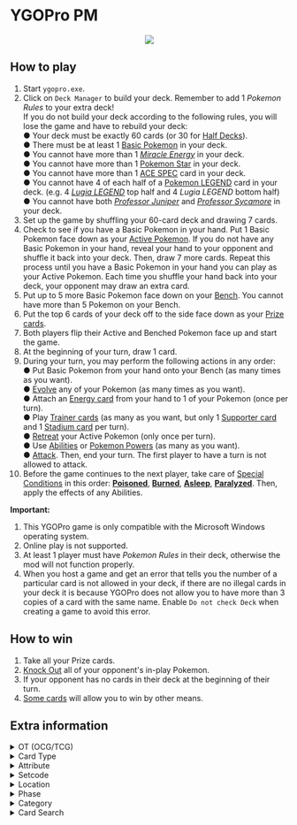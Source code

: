 # YGOPro PM

<p align="center">
	<img src="https://user-images.githubusercontent.com/18324297/82119156-91700d00-977c-11ea-86b2-e2edacaf136a.png">
</p>

## How to play
1. Start `ygopro.exe`.
2. Click on `Deck Manager` to build your deck. Remember to add 1 _Pokemon Rules_ to your extra deck!<br>
If you do not build your deck according to the following rules, you will lose the game and have to rebuild your deck:<br>
● Your deck must be exactly 60 cards (or 30 for [Half Decks](https://bulbapedia.bulbagarden.net/wiki/Half_Deck_(TCG))).<br>
● There must be at least 1 [Basic Pokemon](https://bulbapedia.bulbagarden.net/wiki/Basic_Pok%C3%A9mon_(TCG)) in your deck.<br>
● You cannot have more than 1 _[Miracle Energy](https://bulbapedia.bulbagarden.net/wiki/Miracle_Energy_(Neo_Destiny_16))_ in your deck.<br>
● You cannot have more than 1 [Pokemon Star](https://bulbapedia.bulbagarden.net/wiki/Pok%C3%A9mon_%E2%98%86_(TCG)) in your deck.<br>
● You cannot have more than 1 [ACE SPEC](https://bulbapedia.bulbagarden.net/wiki/Ace_Spec_card_(TCG)) card in your deck.<br>
● You cannot have 4 of each half of a [Pokemon LEGEND](https://bulbapedia.bulbagarden.net/wiki/Pok%C3%A9mon_LEGEND_(TCG)) card in your deck. (e.g. 4 _[Lugia LEGEND](https://bulbapedia.bulbagarden.net/wiki/Lugia_LEGEND_(HeartGold_%26_SoulSilver_113))_ top half and 4 _Lugia LEGEND_ bottom half)<br>
● You cannot have both _[Professor Juniper](https://bulbapedia.bulbagarden.net/wiki/Professor_Juniper_(Black_%26_White_101))_ and _[Professor Sycamore](https://bulbapedia.bulbagarden.net/wiki/Professor_Sycamore_(XY_122))_ in your deck.
3. Set up the game by shuffling your 60-card deck and drawing 7 cards.
4. Check to see if you have a Basic Pokemon in your hand. Put 1 Basic Pokemon face down as your [Active Pokemon](https://bulbapedia.bulbagarden.net/wiki/Appendix:Glossary_(TCG)#Active_Pok.C3.A9mon). If you do not have any Basic Pokemon in your hand, reveal your hand to your opponent and shuffle it back into your deck. Then, draw 7 more cards. Repeat this process until you have a Basic Pokemon in your hand you can play as your Active Pokemon. Each time you shuffle your hand back into your deck, your opponent may draw an extra card.
5. Put up to 5 more Basic Pokemon face down on your [Bench](https://bulbapedia.bulbagarden.net/wiki/Appendix:Glossary_(TCG)#Bench). You cannot have more than 5 Pokemon on your Bench.
6. Put the top 6 cards of your deck off to the side face down as your [Prize cards](https://bulbapedia.bulbagarden.net/wiki/Appendix:Glossary_(TCG)#Prize_Card).
7. Both players flip their Active and Benched Pokemon face up and start the game.
8. At the beginning of your turn, draw 1 card.
9. During your turn, you may perform the following actions in any order:<br>
● Put Basic Pokemon from your hand onto your Bench (as many times as you want).<br>
● [Evolve](https://bulbapedia.bulbagarden.net/wiki/Evolution#In_the_TCG) any of your Pokemon (as many times as you want).<br>
● Attach an [Energy card](https://bulbapedia.bulbagarden.net/wiki/Energy_card_(TCG)) from your hand to 1 of your Pokemon (once per turn).<br>
● Play [Trainer cards](https://bulbapedia.bulbagarden.net/wiki/Trainer_card_(TCG)) (as many as you want, but only 1 [Supporter card](https://bulbapedia.bulbagarden.net/wiki/Supporter_card_(TCG)) and 1 [Stadium card](https://bulbapedia.bulbagarden.net/wiki/Stadium_card_(TCG)) per turn).<br>
● [Retreat](https://bulbapedia.bulbagarden.net/wiki/Retreat_cost) your Active Pokemon (only once per turn).<br>
● Use [Abilities](https://bulbapedia.bulbagarden.net/wiki/Appendix:Glossary_(TCG)#Ability) or [Pokemon Powers](https://bulbapedia.bulbagarden.net/wiki/Appendix:Glossary_(TCG)#Pok.C3.A9mon_Power) (as many as you want).<br>
● [Attack](https://bulbapedia.bulbagarden.net/wiki/Attack_(TCG)). Then, end your turn. The first player to have a turn is not allowed to attack.
10. Before the game continues to the next player, take care of [Special Conditions](https://bulbapedia.bulbagarden.net/wiki/Special_Conditions_(TCG)) in this order: **[Poisoned](https://bulbapedia.bulbagarden.net/wiki/Special_Conditions_(TCG)#Poisoned)**, **[Burned](https://bulbapedia.bulbagarden.net/wiki/Special_Conditions_(TCG)#Burned)**, **[Asleep](https://bulbapedia.bulbagarden.net/wiki/Special_Conditions_(TCG)#Asleep)**, **[Paralyzed](https://bulbapedia.bulbagarden.net/wiki/Special_Conditions_(TCG)#Paralyzed)**. Then, apply the effects of any Abilities.

**Important:**
1. This YGOPro game is only compatible with the Microsoft Windows operating system.
2. Online play is not supported.
3. At least 1 player must have _Pokemon Rules_ in their deck, otherwise the mod will not function properly.
4. When you host a game and get an error that tells you the number of a particular card is not allowed in your deck, if there are no illegal cards in your deck it is because YGOPro does not allow you to have more than 3 copies of a card with the same name. Enable `Do not check Deck` when creating a game to avoid this error.

## How to win
1. Take all your Prize cards.
2. [Knock Out](https://bulbapedia.bulbagarden.net/wiki/Appendix:Glossary_(TCG)#Knock_Out) all of your opponent's in-play Pokemon.
3. If your opponent has no cards in their deck at the beginning of their turn.
4. [Some cards](https://www.pokemon.com/us/pokemon-tcg/pokemon-cards/?cardName=&cardText=win+this+game&evolvesFrom=&simpleSubmit=&format=unlimited&particularArtist=&sort=number&sort=number) will allow you to win by other means.

## Extra information
<details>
<summary>OT (OCG/TCG)</summary>

- `0x1	OCG` = OCG only card
- `0x2	TCG` = TCG only card
- `0x3	OCG+TCG` = OCG + TCG card
- `0x4	Anime/Custom` = Unofficial card
</details>
<details>
<summary>Card Type</summary>

- `0x1	Monster` = Pokemon
	- `Attribute` = Energy [Type](https://bulbapedia.bulbagarden.net/wiki/Type_(TCG))
	- `Level` = Retreat Cost
	- `ATK` = remaining [HP](https://bulbapedia.bulbagarden.net/wiki/Appendix:Glossary_(TCG)#Hit_Points)
	- `DEF` = maximum HP
- `0x20	Effect` = Card that has an "[Ability](https://bulbapedia.bulbagarden.net/wiki/Ability_(TCG))"
- `0x200 Spirit` = Card that has an "[Ancient Trait](https://bulbapedia.bulbagarden.net/wiki/Ancient_Trait)"
- `0x400	Union` = Card that has a "[Poke-POWER](https://bulbapedia.bulbagarden.net/wiki/Pok%C3%A9mon_Power_(TCG))"
- `0x20000	Continuous` = Card that has a "Poke-BODY"
- `0x200000	Flip` = Card that has a "Pokemon Power"
- `0x800	Gemini`	= [Dual-Type](https://bulbapedia.bulbagarden.net/wiki/Category:Dual-type_Pok%C3%A9mon_cards)
- `0x1000000	Pendulum` = Evolution card, Pokemon LV.X, Basic Pokemon that can be put on Baby Pokemon (might delete later to override Master Rule 4)
- `0x2	Spell` = Trainer
- `0x80000	Field` = Stadium
- `0x4	Trap` = Energy
	- `Attribute` = Type of Energy provided
	- `Level` = Amount of energy provided
- `0x10000	Quick-Play` = Card that can be played during the opponent's turn (e.g. "[Team Galactic's Invention G-103 Power Spray](https://bulbapedia.bulbagarden.net/wiki/Team_Galactic%27s_Invention_G-103_Power_Spray_(Platinum_117))")
</details>
<details>
<summary>Attribute</summary>

- `0x1	EARTH` = Grass [G]
- `0x2	WATER` = Fire [R]
- `0x4	FIRE` = Water [W]
- `0x8	WIND` = Lightning [L]
- `0x10	LIGHT` = Psychic [P]
- `0x20	DARK` = Fighting [F]
- `0x40	DIVINE` = Darkness [D]
- `0x80	???` = Metal [M] (unlisted in YGOPro)
- `0x100	???` = Colorless [C] (unlisted in YGOPro)
- `0x200	???` = Fairy [Y] (unlisted in YGOPro)
- `0x400	???` = Dragon [N] (unlisted in YGOPro)
</details>
<details>
<summary>Setcode</summary>

- Refer to `!setname` in `strings.conf`.
</details>
<details>
<summary>Location</summary>

- `0x4	Monster Zone` = Active Pokemon (In Play) (Sequence => 5)
- `0x4	Monster Zone` = Bench (In Play) (Sequence 0~4)
	- `0x8	Spell & Trap Zone` = [Increased Bench](https://www.pokemon.com/us/pokemon-tcg/pokemon-cards/xy-series/xy6/89/) (In Play) (Sequence 0~3, not fully supported by YGOPro!)
- `0x10	Graveyard` = [Discard Pile](https://bulbapedia.bulbagarden.net/wiki/Appendix:Glossary_(TCG)#Discard_Pile)
- `0x20	Banished` = [Lost Zone](https://bulbapedia.bulbagarden.net/wiki/Appendix:Glossary_(TCG)#Lost_Zone) (text color = black)
- `0x20	Banished` = Prize Cards (text color = blue)
</details>
<details>
<summary>Phase</summary>

1. `EVENT_PREDRAW` = **N/A**
2. `PHASE_DRAW` = Draw 1 card from your deck.
3. `PHASE_STANDBY` = **N/A**
4. `PHASE_MAIN1` = You may attach Energy cards, play/retreat Pokemon, play Trainer cards, use Abilities, and attack.
5. `PHASE_BATTLE` = **N/A**
6. `PHASE_MAIN2` = **N/A**
7. `PHASE_END` = Pokemon Checkup
</details>
<details>
<summary>Category</summary>

- `0x1	Destroy Spell/Trap` = Discard a Stadium or Trainer card that is in play
- `0x2	Destroy Monster` = Knock Out a Pokemon
- `0x4	Banish Card` = Put a card in the Lost Zone
- `0x8	Send to Graveyard` = Discard a card that is attached to a Pokemon
- `0x10	Return to Hand` = Return a card that is in play to a player's hand; put a card from the discard pile into a player's hand
- `0x20	Return to Deck` = Put a card into a player's deck
- `0x40	Destroy Hand` = Discard a card from a player's hand
- `0x80	Destroy Deck` = Discard a card from a player's deck
- `0x100	Increase Draw` = Draw a card from the deck
- `0x200	Search Deck` = Look at a player's entire deck; put a card from the top of the deck into a player's hand
- `0x400	GY to Hand/Field` = Attach an Energy card to a Pokemon
- `0x800	Change Battle Position` = [Switch](https://bulbapedia.bulbagarden.net/wiki/Switch_(Base_Set_95)) an Active Pokemon with a Benched Pokemon or vice-versa
- `0x1000	Get Control` = Add a Special Condition to a Pokemon
- `0x2000	Increase/Decrease ATK/DEF` = Increase or decrease a Pokemon's maximum HP
- `0x4000	Piercing` = Increase or decrease the damage done from a Pokemon's attack
- `0x8000	Attack Multiple Times` = ～Reserved～
- `0x10000	Limit Attack` = [Mega Evolution](https://bulbapedia.bulbagarden.net/wiki/Appendix:Glossary_(TCG)#Mega_Evolution_card); prevent a Pokemon from attacking; end a player's turn
- `0x20000	Direct Attack` = ～Reserved～
- `0x40000	Special Summon` = Put a Pokemon in play
- `0x80000	Token` = ～Reserved～
- `0x100000	Type-related` = Change a Pokemon's Retreat Cost
- `0x200000	Attribute-related` = Change a card's Energy Type
- `0x400000	Reduce LP` = Do [damage](https://bulbapedia.bulbagarden.net/wiki/Appendix:Glossary_(TCG)#Damage) to a Pokemon
- `0x800000	Increase LP` = [Heal](https://bulbapedia.bulbagarden.net/wiki/Full_Heal#In_the_TCG) damage from a Pokemon
- `0x1000000	Cannot Be Destroyed` = Prevent a Pokemon from being Knocked Out
- `0x2000000	Cannot Be Targeted` = Make a Pokemon immune to any Special Conditions; remove a Special Condition from a Pokemon
- `0x4000000	Counter` = Lists a counter/marker
- `0x8000000	Gamble` = Flip a coin; rock-paper-scissors
- `0x10000000	Fusion` = ～Reserved～
- `0x20000000	Synchro` = ～Reserved～
- `0x40000000	Xyz` = Evolution card; lists anything related to an Evolution or Pokemon LV.X (Level-Up) card
- `0x80000000	Negate Effect` = Prevent a card's effect from being used; prevent an effect or damage done to a Pokemon
- Other categories to consider: `Changing Weakness/Resistance`, `Prize-related`
</details>
<details>
<summary>Card Search</summary>

You can search for the following specific card information in YGOPro:
- ACE SPEC: Type `|ACE SPEC` in the search bar
- Ability: Use the `Ability` tab
- Ancient Trait: Use the `Ancient Trait` tab
- [Baby Pokemon](https://bulbapedia.bulbagarden.net/wiki/Baby_Pok%C3%A9mon#In_the_TCG): Type `Stage: Baby` in the search bar
- [Basic Energy](https://bulbapedia.bulbagarden.net/wiki/Energy_card_(TCG)#Basic_Energy_cards): Type `Energy: Basic` in the search bar
- Basic Pokemon: Type `Stage: Basic` in the search bar
- Card Type: Use the `Type` tab
- Delta: Type `|Delta` in the search bar
- [Delta Species](https://bulbapedia.bulbagarden.net/wiki/%CE%94_Delta_Species_(TCG)): Type `|Delta Species` in the search bar
- Dual-Type Pokemon: Use the `Dual-Type` tab
- [Dynamax](https://bulbapedia.bulbagarden.net/wiki/Dynamax#In_the_TCG): Type `|Dynamax` in the search bar
- Energy Type: Use the `Energy` tab (only until `Darkness`), or type `Type: Energy` in the search bar
- [Evolution](https://bulbapedia.bulbagarden.net/wiki/Evolution#In_the_TCG) Pokemon: Use the `Evolution` tab, type `Stage: Stage`, or `Evolves from Pokemon name` in the search bar
- [Gigantamax](https://bulbapedia.bulbagarden.net/wiki/Gigantamax#In_the_TCG): Type `|Gigantamax` in the search bar
- [Goldenrod Game Corner](https://bulbapedia.bulbagarden.net/wiki/Trainer_card_(TCG)#Goldenrod_Game_Corner): Type `|Goldenrod Game Corner` in the search bar
- HP (Hit Points): Use the `HP` tab
- [Item](https://bulbapedia.bulbagarden.net/wiki/Item_card_(TCG)): Type `Type: Item` or `Item|` in the search bar
- Mega Evolution Pokemon: Type `Stage: MEGA` in the search bar
- Poke-BODY: Use the `Poke-Body` tab
- Poke-POWER: Use the `Poke-Power` tab
- [Pokemon BREAK](https://bulbapedia.bulbagarden.net/wiki/Pok%C3%A9mon_BREAK_(TCG)): Type `Stage: BREAK` in the search bar
- [Pokemon LEGEND](https://bulbapedia.bulbagarden.net/wiki/Pok%C3%A9mon_LEGEND_(TCG)): Type `Stage: Legend` in the search bar
- [Pokemon LV.X](https://bulbapedia.bulbagarden.net/wiki/Pok%C3%A9mon_LV.X_(TCG)): Use the `Evolution` tab, or type `Stage: Level-Up` in the search bar
- Pokemon Power: Use the `Pokemon Power` tab
- [Pokemon SP](https://bulbapedia.bulbagarden.net/wiki/Pok%C3%A9mon_SP_(TCG)): Type `|Pokemon SP` in the search bar
- Pokemon Star: Type ` Star` in the search bar
- [Pokemon Tool](https://bulbapedia.bulbagarden.net/wiki/Trainer_card_(TCG)#Pok.C3.A9mon_Tool): Type `Pokemon Tool|` in the search bar
- [Pokemon-ex](https://bulbapedia.bulbagarden.net/wiki/Pok%C3%A9mon-ex_(TCG)): Type ` ex` in the search bar
- [Pokemon-EX](https://bulbapedia.bulbagarden.net/wiki/Pok%C3%A9mon-EX_(TCG)): Type `-EX` in the search bar
- [Pokemon-GX](https://bulbapedia.bulbagarden.net/wiki/Pok%C3%A9mon-GX_(TCG)): Type `-GX` in the search bar
- [Pokemon V](https://bulbapedia.bulbagarden.net/wiki/Pok%C3%A9mon_V_(TCG)) Type ` V` in the search bar
- [Pokemon VMAX](https://bulbapedia.bulbagarden.net/wiki/Pok%C3%A9mon_V_(TCG)#Pok.C3.A9mon_VMAX) Type `Stage: VMAX` in the search bar
- [Prism Star](https://bulbapedia.bulbagarden.net/wiki/Prism_Star_(TCG)): Type `Prism Star` in the search bar
- [Resistance](https://bulbapedia.bulbagarden.net/wiki/Appendix:Glossary_(TCG)#Resistance): Type `resistance: [Energy]-N`, or `resistance: none` in the search bar
- [Restored Pokemon](https://bulbapedia.bulbagarden.net/wiki/Restored_Pok%C3%A9mon_(TCG)): Type `Stage: Restored` in the search bar
- Retreat Cost: Use the `RC` tab, or type `retreat: Retreat Cost` in the search bar
- [Rocket's Secret Machine](https://bulbapedia.bulbagarden.net/wiki/Trainer_card_(TCG)#Rocket.27s_Secret_Machine): Type `Type: Rocket's Secret Machine` in the search bar
- [Special Energy](https://bulbapedia.bulbagarden.net/wiki/Energy_card_(TCG)#Special_Energy_cards): Type `Energy: Special` in the search bar
- Stadium: Use the `Stadium` tab
- Supporter: Type `Type: Supporter` in the search bar
- [TAG TEAM](https://bulbapedia.bulbagarden.net/wiki/Tag_Team_(TCG)): Type `|TAG TEAM` in the search bar
- [Team Plasma](https://bulbapedia.bulbagarden.net/wiki/Category:Team_Plasma_cards): Type `|Team Plasma` in the search bar
- [Technical Machine](https://bulbapedia.bulbagarden.net/wiki/Trainer_card_(TCG)#Technical_Machine): Type `|Technical Machine` in the search bar
- [Ultra Beast](https://bulbapedia.bulbagarden.net/wiki/Ultra_Beast#In_the_TCG): Type `|Ultra Beast` in the search bar
- [Weakness](https://bulbapedia.bulbagarden.net/wiki/Appendix:Glossary_(TCG)#Weakness): Type `weakness: [Energy]x2`, `weakness: [Energy]+N`, or `weakness: none` in the search bar

You cannot search for the following specific card information in YGOPro:
- [Expansions](https://bulbapedia.bulbagarden.net/wiki/List_of_Pok%C3%A9mon_Trading_Card_Game_expansions) (what set the card appears in)
- [Format](https://bulbapedia.bulbagarden.net/wiki/Standard_format_(TCG)#List_of_Standard_formats) (what tournament format the card is legally playable in)
- [Rarity](https://bulbapedia.bulbagarden.net/wiki/Rarity)

Note - missing information. Text that appears on the card that is not essential to gameplay is not searchable in the database:<br>
- Card Illustrator (artist who illustrated the image on the card)
- Pokedex Number - No. 125
- Pokemon Category (Species) - Electric Pokemon
- Pokemon Length/Height - Ht:3'07''
- Pokemon Weight - WT 66.1 lbs
</details>
